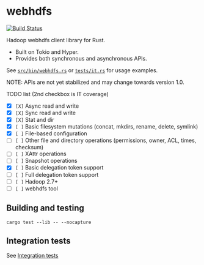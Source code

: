 # webhdfs

[![Build Status](https://travis-ci.org/vvvy/webhdfs-rs.svg?branch=master)](https://travis-ci.org/vvvy/webhdfs-rs)

Hadoop webhdfs client library for Rust.

* Built on Tokio and Hyper. 
* Provides both synchronous and asynchronous APIs.

See  [`src/bin/webhdfs.rs`](src/bin/webhdfs.rs) or [`tests/it.rs`](tests/it.rs) for usage examples.

NOTE: APIs are not yet stabilized and may change towards version 1.0.

TODO list (2nd checkbox is IT coverage)

- [X] `[X]` Async read and write
- [X] `[X]` Sync read and write
- [X] `[X]` Stat and dir
- [X] `[ ]` Basic filesystem mutations (concat, mkdirs, rename, delete, symlink)
- [X] `[ ]` File-based configuration
- [ ] `[ ]` Other file and directory operations (permissions, owner, ACL, times, checksum)
- [ ] `[ ]` XAttr operations
- [ ] `[ ]` Snapshot operations
- [X] `[ ]` Basic delegation token support
- [ ] `[ ]` Full delegation token support
- [ ] `[ ]` Hadoop 2.7+
- [ ] `[ ]` webhdfs tool

## Building and testing

```
cargo test --lib -- --nocapture
```

## Integration tests

See [Integration tests](INTEGRATION-TESTS.md)
